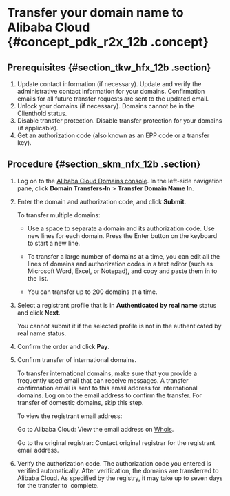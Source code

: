 # Transfer your domain name to Alibaba Cloud {#concept_pdk_r2x_12b .concept}

## Prerequisites {#section_tkw_hfx_12b .section}

1.  Update contact information \(if necessary\). Update and verify the administrative contact information for your domains. Confirmation emails for all future transfer requests are sent to the updated email.
2.  Unlock your domains \(if necessary\). Domains cannot be in the Clienthold status.
3.  Disable transfer protection. Disable transfer protection for your domains \(if applicable\).
4.  Get an authorization code \(also known as an EPP code or a transfer key\).

## Procedure {#section_skm_nfx_12b .section}

1.  Log on to the [Alibaba Cloud Domains console](https://dc.console.aliyun.com). In the left-side navigation pane, click **Domain Transfers-In** \> **Transfer Domain Name In**.
2.  Enter the domain and authorization code, and click **Submit**.

    To transfer multiple domains:

    -   Use a space to separate a domain and its authorization code. Use new lines for each domain. Press the Enter button on the keyboard to start a new line.

    -   To transfer a large number of domains at a time, you can edit all the lines of domains and authorization codes in a text editor \(such as Microsoft Word, Excel, or Notepad\), and copy and paste them in to the list.

    -   You can transfer up to 200 domains at a time.

3.  Select a registrant profile that is in **Authenticated by real name** status and click **Next**.

    You cannot submit it if the selected profile is not in the authenticated by real name status.

4.  Confirm the order and click **Pay**.
5.  Confirm transfer of international domains.

    To transfer international domains, make sure that you provide a frequently used email that can receive messages. A transfer confirmation email is sent to this email address for international domains. Log on to the email address to confirm the transfer. For transfer of domestic domains, skip this step.

    To view the registrant email address:

    Go to Alibaba Cloud: View the email address on [Whois](https://www.alibabacloud.com/whois?spm=a2c63.p38356.a3.1.574f1accIZxmjy).

    Go to the original registrar: Contact original registrar for the registrant email address.

6.  Verify the authorization code. The authorization code you entered is verified automatically. After verification, the domains are transferred to Alibaba Cloud. As specified by the registry, it may take up to seven days for the transfer to  complete.

